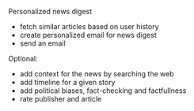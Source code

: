Personalized news digest

- fetch similar articles based on user history
- create personalized email for news digest
- send an email

Optional:
 - add context for the news by searching the web
 - add timeline for a given story
 - add political biases, fact-checking and factfullness
 - rate publisher and article 
